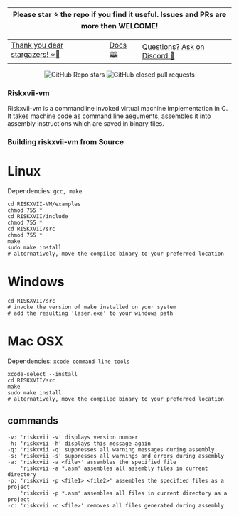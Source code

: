 
<div align=center>
         
| **Please star ⭐ the repo if you find it useful. Issues and PRs are more then WELCOME!** |
| --- |
         
<table><tbody><tr><td><a href="https://github.com/CodeDroid999/CryptPy/stargazers"> Thank you dear stargazers! ⭐🤩 </a></td><td> <a href="https://github.com//">Docs 🕮 </a></td><td><a href="https://discord.gg/CmFvFJDXZv"> Questions? Ask on Discord 💬 </a></td></tr></tbody></table>

![GitHub Repo stars](https://img.shields.io/github/stars/JovianX/Service-Hub)
![GitHub closed pull requests](https://img.shields.io/github/issues-pr-closed/JovianX/Service-Hub)
<!--![GitHub contributors](https://img.shields.io/github/contributors/CryptPy)
![Subreddit subscribers](https://img.shields.io/reddit/subreddit-subscribers/platform_engineering)
![Discord](https://img.shields.io/discord/1014893148599754894)
[![StandWithUkraine](https://raw.githubusercontent.com/vshymanskyy/StandWithUkraine/main/badges/StandWithUkraine.svg)](https://github.com/vshymanskyy/StandWithUkraine/blob/main/docs/README.md)--->
</div>

### Riskxvii-vm

Riskxvii-vm is a commandline invoked virtual machine implementation in C. It takes machine code as command line aeguments, assembles it into assembly instructions which are saved in binary files.


### Building riskxvii-vm from Source

# Linux

Dependencies: `gcc, make`

```shell
cd RISKXVII-VM/examples
chmod 755 *
cd RISKXVII/include
chmod 755 *
cd RISKXVII/src
chmod 755 *
make
sudo make install
# alternatively, move the compiled binary to your preferred location
```

# Windows

```shell
cd RISKXVII/src
# invoke the version of make installed on your system
# add the resulting 'laser.exe' to your windows path
```

# Mac OSX

Dependencies: `xcode command line tools`

```shell
xcode-select --install
cd RISKXVII/src
make
sudo make install
# alternatively, move the compiled binary to your preferred location
```
## commands

    -v: 'riskxvii -v' displays version number
    -h: 'riskxvii -h' displays this message again
    -q: 'riskxvii -q' suppresses all warning messages during assembly
    -s: 'riskxvii -s' suppresses all warnings and errors during assembly
    -a: 'riskxvii -a <file>' assembles the specified file
        'riskxvii -a *.asm' assembles all assembly files in current directory
    -p: 'riskxvii -p <file1> <file2>' assembles the specified files as a project
        'riskxvii -p *.asm' assembles all files in current directory as a project
    -c: 'riskxvii -c <file>' removes all files generated during assembly
